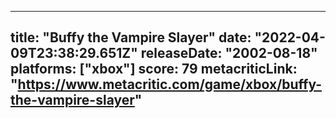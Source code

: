
---
title: "Buffy the Vampire Slayer"
date: "2022-04-09T23:38:29.651Z"
releaseDate: "2002-08-18"
platforms: ["xbox"]
score: 79
metacriticLink: "https://www.metacritic.com/game/xbox/buffy-the-vampire-slayer"
---
